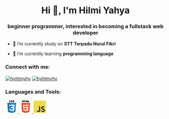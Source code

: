 <h1 align="center">Hi 👋, I'm Hilmi Yahya</h1>
<h3 align="center">beginner programmer, interested in becoming a fullstack web developer</h3>

- 🔭 I’m currently study on **STT Terpadu Nurul Fikri**

- 🌱 I’m currently learning **programming language**

<h3 align="left">Connect with me:</h3>
<p align="left">
<a href="https://instagram.com/hyhlmyhy" target="blank"><img align="center" src="https://raw.githubusercontent.com/rahuldkjain/github-profile-readme-generator/master/src/images/icons/Social/instagram.svg" alt="hyhlmyhy" height="30" width="40" /></a>
<a href="https://linkedin.com/in/hyhlmyhy" target="blank"><img align="center" src="https://raw.githubusercontent.com/rahuldkjain/github-profile-readme-generator/master/src/images/icons/Social/linked-in-alt.svg" alt="hyhlmyhy" height="30" width="40" /></a>
</p>

<h3 align="left">Languages and Tools:</h3>
<p align="left"> <a href="https://www.w3schools.com/css/" target="_blank" rel="noreferrer"> <img src="https://raw.githubusercontent.com/devicons/devicon/master/icons/css3/css3-original-wordmark.svg" alt="css3" width="40" height="40"/> </a> <a href="https://www.w3.org/html/" target="_blank" rel="noreferrer"> <img src="https://raw.githubusercontent.com/devicons/devicon/master/icons/html5/html5-original-wordmark.svg" alt="html5" width="40" height="40"/> </a> <a href="https://developer.mozilla.org/en-US/docs/Web/JavaScript" target="_blank" rel="noreferrer"> <img src="https://raw.githubusercontent.com/devicons/devicon/master/icons/javascript/javascript-original.svg" alt="javascript" width="40" height="40"/> </a> </p>
